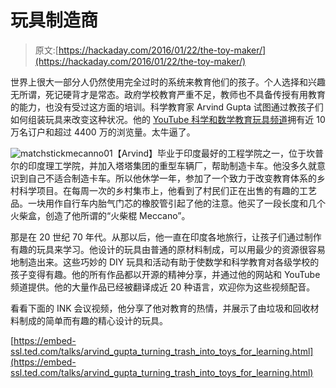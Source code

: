 # 玩具制造商

> 原文:[https://hackaday.com/2016/01/22/the-toy-maker/](https://hackaday.com/2016/01/22/the-toy-maker/)

世界上很大一部分人仍然使用完全过时的系统来教育他们的孩子。个人选择和兴趣无所谓，死记硬背才是常态。政府学校教育严重不足，教师也不具备传授有用教育的能力，也没有受过这方面的培训。科学教育家 Arvind Gupta 试图通过教孩子们如何组装玩具来改变这种状况。他的 [YouTube 科学和数学教育玩具频道](https://www.youtube.com/user/arvindguptatoys)拥有近 10 万名订户和超过 4400 万的浏览量。太牛逼了。

![matchstickmecanno01](../Images/7dee9d9f6380716fe264add12af2ec9a.png)【Arvind】毕业于印度最好的工程学院之一，位于坎普尔的印度理工学院，并加入塔塔集团的重型车辆厂，帮助制造卡车。他没多久就意识到自己不适合制造卡车。所以他休学一年，参加了一个致力于改变教育体系的乡村科学项目。在每周一次的乡村集市上，他看到了村民们正在出售的有趣的工艺品。一块用作自行车内胎气门芯的橡胶管引起了他的注意。他买了一段长度和几个火柴盒，创造了他所谓的“火柴棍 Meccano”。

那是在 20 世纪 70 年代。从那以后，他一直在印度各地旅行，让孩子们通过制作有趣的玩具来学习。他设计的玩具由普通的原材料制成，可以用最少的资源很容易地制造出来。这些巧妙的 DIY 玩具和活动有助于使数学和科学教育对各级学校的孩子变得有趣。他的所有作品都以开源的精神分享，并通过他的网站和 YouTube 频道提供。他的大量作品已经被翻译成近 20 种语言，欢迎你为这些视频配音。

看看下面的 INK 会议视频，他分享了他对教育的热情，并展示了由垃圾和回收材料制成的简单而有趣的精心设计的玩具。

[https://embed-ssl.ted.com/talks/arvind_gupta_turning_trash_into_toys_for_learning.html](https://embed-ssl.ted.com/talks/arvind_gupta_turning_trash_into_toys_for_learning.html)